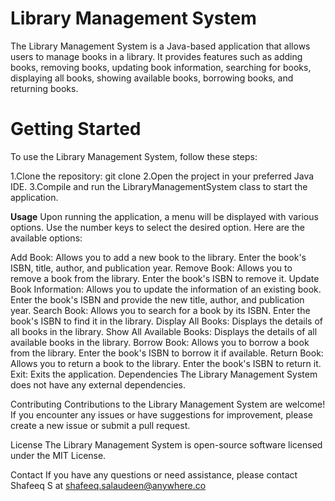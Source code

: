# Library Management System
The Library Management System is a Java-based application that allows users to manage books in a library. It provides features such as adding books, removing books, updating book information, searching for books, displaying all books, showing available books, borrowing books, and returning books.

# Getting Started
To use the Library Management System, follow these steps:

1.Clone the repository: git clone <repository-url>
2.Open the project in your preferred Java IDE.
3.Compile and run the LibraryManagementSystem class to start the application.
  
**Usage**
Upon running the application, a menu will be displayed with various options. Use the number keys to select the desired option. Here are the available options:

Add Book: Allows you to add a new book to the library. Enter the book's ISBN, title, author, and publication year.
Remove Book: Allows you to remove a book from the library. Enter the book's ISBN to remove it.
Update Book Information: Allows you to update the information of an existing book. Enter the book's ISBN and provide the new title, author, and publication year.
Search Book: Allows you to search for a book by its ISBN. Enter the book's ISBN to find it in the library.
Display All Books: Displays the details of all books in the library.
Show All Available Books: Displays the details of all available books in the library.
Borrow Book: Allows you to borrow a book from the library. Enter the book's ISBN to borrow it if available.
Return Book: Allows you to return a book to the library. Enter the book's ISBN to return it.
Exit: Exits the application.
Dependencies
The Library Management System does not have any external dependencies.

Contributing
Contributions to the Library Management System are welcome! If you encounter any issues or have suggestions for improvement, please create a new issue or submit a pull request.

License
The Library Management System is open-source software licensed under the MIT License.

Contact
If you have any questions or need assistance, please contact Shafeeq S at shafeeq.salaudeen@anywhere.co

